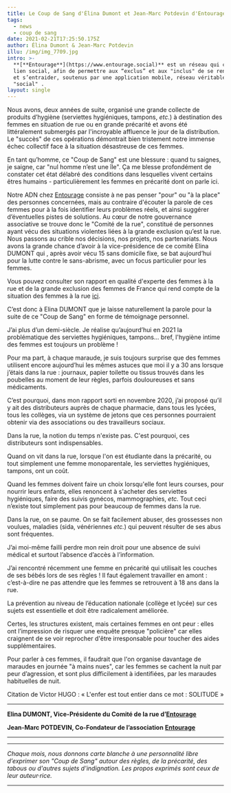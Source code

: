 ```yaml
---
title: Le Coup de Sang d'Élina Dumont et Jean-Marc Potdevin d'Entourage
tags:
  - news
  - coup de sang
date: 2021-02-21T17:25:50.175Z
author: Élina Dumont & Jean-Marc Potdevin
illu: /img/img_7709.jpg
intro: >-
  **[**Entourage**](https://www.entourage.social)** est un réseau qui crée du
  lien social, afin de permettre aux “exclus” et aux "inclus" de se rencontrer
  et s’entraider, soutenus par une ​application ​mobile, réseau véritablement
  "social" .
layout: single
---
```

Nous avons, deux années de suite, organisé une grande collecte de produits​ d’hygiène (serviettes hygiéniques, tampons, _etc._) à destination des femmes en situation de rue ou en grande précarité et avons été littéralement submergés par l'incroyable affluence le jour de la distribution. Le "succès" de ces opérations démontrait bien tristement notre immense échec collectif face à la situation désastreuse de ces femmes.

En tant qu’homme, ce "Coup de Sang" est une blessure : quand tu saignes, je saigne, car "nul homme n’est une île". Ça me blesse profondément de constater cet état délabré des conditions dans lesquelles vivent certains êtres humains - particulièrement les femmes en précarité dont on parle ici.

Notre ADN chez [Entourage](https://www.entourage.social) consiste à ne pas penser "pour" ou "à la place" des personnes concernées, mais au contraire d'écouter la parole de ces femmes pour à la fois identifier leurs problèmes réels, et ainsi suggérer d’éventuelles pistes de solutions. Au cœur de notre gouvernance associative se trouve donc le "Comité de la rue", constitué de personnes ayant vécu des situations violentes liées à la grande exclusion qu’est la rue. Nous passons au crible nos décisions, nos projets, nos partenariats. Nous avons la grande chance d’avoir à la vice-présidence de ce comité Elina DUMONT qui , après avoir vécu 15 sans domicile fixe, se bat aujourd’hui pour la lutte contre le sans-abrisme, avec un focus particulier pour les femmes.

Vous pouvez consulter son rapport en qualité d'experte des femmes à la rue et de la grande exclusion des femmes de France qui rend compte de la situation des femmes à la rue [ici](www.iledefrance.fr/femmes-la-rue-le-rapport-delina-dumont).

C’est donc à Elina DUMONT que je laisse naturellement la parole pour la suite de ce "Coup de Sang" en forme de témoignage personnel.

J’ai plus d’un demi-siècle. Je réalise qu’aujourd’hui en 2021 la problématique des serviettes hygiéniques, tampons... bref, l'hygiène intime des femmes est toujours un problème !

Pour ma part, à chaque maraude, je suis toujours surprise que des femmes utilisent encore aujourd’hui les mêmes astuces que moi il y a 30 ans lorsque j’étais dans la rue : journaux, papier toilette ou tissus trouvés dans les poubelles au moment de leur règles, parfois douloureuses et sans médicaments.

C’est pourquoi, dans mon rapport sorti en novembre 2020, j’ai proposé qu’il y ait des distributeurs auprès de chaque pharmacie, dans tous les lycées, tous les collèges, via un système de jetons que ces personnes pourraient obtenir via des associations ou des travailleurs sociaux.

Dans la rue, la notion du temps n'existe pas. C'est pourquoi, ces distributeurs sont indispensables.

Quand on vit dans la rue, lorsque l'on est étudiante dans la précarité, ou tout simplement une femme monoparentale, les serviettes hygiéniques, tampons, ont un coût.

Quand les femmes doivent faire un choix lorsqu'elle font leurs courses, pour nourrir leurs enfants, elles renoncent à s'acheter des serviettes hygiéniques, faire des suivis gynécos, mammographies, _etc._ Tout ceci n’existe tout simplement pas pour beaucoup de femmes dans la rue.

Dans la rue, on se paume. On se fait facilement abuser, des grossesses non voulues, maladies (sida, vénériennes _etc._) qui peuvent résulter de ses abus sont fréquentes.

J’ai moi-même failli perdre mon rein droit pour une absence de suivi médical et surtout l’absence d’accès à l’information.

J’ai rencontré récemment une femme en précarité qui utilisait les couches de ses bébés lors de ses règles ! Il faut également travailler en amont : c’est-à-dire ne pas attendre que les femmes se retrouvent à 18 ans dans la rue.

La prévention au niveau de l’éducation nationale (collège et lycée) sur ces sujets est essentielle et doit être radicalement améliorée.

Certes, les structures existent, mais certaines femmes en ont peur : elles ont l’impression de risquer une enquête presque "policière" car elles craignent de se voir reprocher d'être irresponsable pour toucher des aides supplémentaires.

Pour parler à ces femmes, il faudrait que l'on organise davantage de maraudes en journée "à mains nues", car les femmes se cachent la nuit par peur d’agression, et sont plus difficilement à identifiées, par les maraudes habituelles de nuit.

Citation de Victor HUGO : « L'enfer est tout entier dans ce mot : SOLITUDE » 

- - -

**Elina DUMONT, Vice-Présidente du Comité de la rue d’**[**Entourage**](https://www.entourage.social)

**Jean-Marc POTDEVIN, Co-Fondateur de l’association** [**Entourage**](https://www.entourage.social)

- - -

- - -

_Chaque mois, nous donnons carte blanche à une personnalité libre d’exprimer son "Coup de Sang" autour des règles, de la précarité, des tabous ou d'autres sujets d'indignation. Les propos exprimés sont ceux de leur auteur·rice._

- - -
